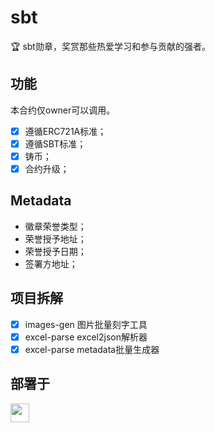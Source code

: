 # sbt

🏆 sbt勋章，奖赏那些热爱学习和参与贡献的强者。

## 功能

本合约仅owner可以调用。

- [x] 遵循ERC721A标准；
- [x] 遵循SBT标准；
- [x] 铸币；
- [x] 合约升级；

## Metadata

- 徽章荣誉类型；
- 荣誉授予地址；
- 荣誉授予日期；
- 签署方地址；

## 项目拆解

- [x] images-gen 图片批量刻字工具
- [x] excel-parse excel2json解析器
- [x] excel-parse metadata批量生成器

## 部署于

<a href="https://opensea.io/" title="Buy on OpenSea" target="_blank"><img  style="height:30px" src="https://storage.googleapis.com/opensea-static/Logomark/Logomark-Blue.svg"/></a>
